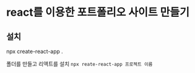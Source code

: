 # react를 이용한 포트폴리오 사이트 만들기

## 설치

npx create-react-app .

폴더를 만들고 리액트를 설치 `npx reate-react-app 프로젝트 이름`
